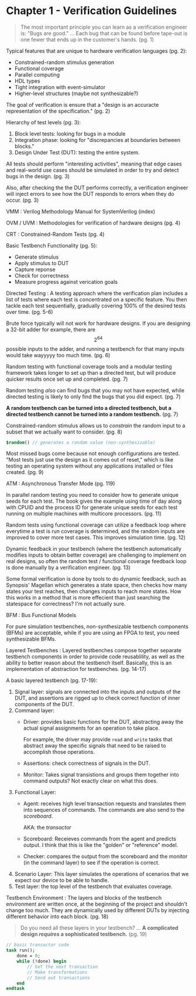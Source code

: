 # Chapter 1 - Verification Guidelines

> The most important principle you can learn as a verification engineer
> is: "Bugs are good." ... Each bug that can be found before tape-out is
> one fewer that ends up in the customer's hands.
> (pg. 1)

Typical features that are unique to hardware verification languages 
(pg. 2):

- Constrained-random stimulus generation
- Functional coverage
- Parallel computing
- HDL types 
- Tight integration with event-simulator
- Higher-level structures (maybe not synthesizable?)

The goal of verification is ensure that a "design is an accuracte
representation of the specification." (pg. 2)

Hierarchy of test levels (pg. 3):

1. Block level tests: looking for bugs in a module
2. Integration phase: looking for "discrepancies at boundaries between 
   blocks."
3. Design Under Test (DUT): testing the entire system.

All tests should perform "interesting activities", meaning that edge cases
and real-world use cases should be simulated in order to try and detect 
bugs in the design. (pg. 3)

Also, after checking the the DUT performs correctly, a verification engineer
will inject errors to see how the DUT responds to errors when they do occur.
(pg. 3)

VMM
: Verilog Methodology Manual for SystemVerilog (index)

OVM / UVM 
: Methodologies for verification of hardware designs (pg. 4)

CRT 
: Constrained-Random Tests (pg. 4)

Basic Testbench Functionality (pg. 5):

- Generate stimulus
- Apply stimulus to DUT 
- Capture reponse 
- Check for correctness 
- Measure progress against verication goals

Directed Testing 
: A testing approach where the verification plan includes a list of tests 
  where each test is concentrated on a specific feature. You then tackle 
  each test sequentially, gradually covering 100% of the desired tests over 
  time. (pg. 5-6)

Brute force typically will not work for hardware designs. If you are 
designing a 32-bit adder for example, there are $$ 2^64 $$ possible inputs 
to the adder, and running a testbench for that many inputs would take 
wayyyyy too much time. (pg. 6)

Random testing with functional coverage tools and a modular testing framework 
takes longer to set up than a directed test, but will produce quicker results
once set up and completed. (pg. 7)

Random testing _also_ can find bugs that you may not have expected, while 
directed testing is likely to only find the bugs that you did expect.
(pg. 7)

**A random testbench can be turned into a directed testbench, but a directed
testbench cannot be turned into a random testbench.** (pg. 7)

Constrained-random stimulus allows us to _constrain_ the random input to a 
subset that we actually want to consider. (pg. 8)

```systemverilog 
$random() // generates a random value (non-synthesizable)
```

Most missed bugs come because not enough configurations are tested. "Most 
tests just use the design as it comes out of reset," which is like testing 
an operating system without any applications installed or files created.
(pg. 9)

ATM
: Asynchronous Transfer Mode (pg. 119)

In parallel random testing you need to consider how to generate unique seeds
for each test. The book gives the example using time of day along with CPUID
and the process ID for generate unique seeds for each test running on 
multiple machines with multicore processors. (pg. 11)

Random tests using functional coverage can utilize a feedback loop where 
everytime a test is run coverage is determined, and the random inputs are 
improved to cover more test cases. This improves simulation time. (pg. 12)

Dynamic feedback in your testbench (where the testbench automatically 
modifies inputs to obtain better coverage) are challenging to implement on 
real designs, so often the random test / functional coverage feedback loop 
is done manually by a verification engineer. (pg. 13)

Some formal verification is done by tools to do dynamic feedback, such as 
Synopsis' Magellan which generates a state space, then checks how many 
states your test reaches, then changes inputs to reach more states. How this 
works in a method that is more effecient than just searching the statespace 
for correctness? I'm not actually sure. 

BFM 
: Bus Functional Models 

For pure simulation testbenches, non-synthesizable testbench components
(BFMs) are acceptable, while if you are using an FPGA to test, you need 
synthesizable BFMs.

Layered Testbenches 
: Layered testbenches compose together separate testbench components in 
  order to provide code reusablility, as well as the ability to better 
  reason about the testbench itself. Basically, this is an implementation 
  of abstraction for testbenches. (pg. 14-17)

A basic layered testbench (pg. 17-19):

1. Signal layer: signals are connected into the inputs and outputs of 
   the DUT, and assertions are rigged up to check correct function of 
   inner components of the DUT.
2. Command layer: 
   - Driver: provides basic functions for the DUT, abstracting away the 
     actual signal assignments for an operation to take place. 

     For example, the driver may provide `read` and `write` tasks that 
     abstract away the specific signals that need to be raised to accomplish
     those operations.
   - Assertions: check correctness of signals in the DUT.
   - Monitor: Takes signal transistions and groups them together into command 
     outputs? Not exactly clear on what this does.
3. Functional Layer:
   - Agent: receives high level transaction requests and translates them into
     sequences of commands. The commands are also send to the _scoreboard_.

     AKA: the _transactor_
   - Scoreboard: Receieves commands from the agent and predicts output. I 
     think that this is like the "golden" or "reference" model.
   - Checker: compares the output from the scoreboard and the monitor 
     (in the command layer) to see if the operation is correct.
4. Scenario Layer: This layer simulates the operations of scenarios that we
   expect our device to be able to handle.
5. Test layer: the top level of the testbench that evaluates coverage.

Testbench Environment
: The layers and blocks of the testbench environment are written once, at 
  the beginning of the project and shouldn't change too much. They are 
  dynamically used by different DUTs by injecting different behavior into 
  each block. (pg. 18)

> Do you need all these layers in your testbench? ... **A complicated 
> design _requires_ a sophisticated testbench.**
> (pg. 19)

```systemverilog
// basic transactor code 
task run();
    done = 0;
    while (!done) begin 
        // Get the next transaction
        // Make transformations
        // Send out transactions
    end 
endtask
```

